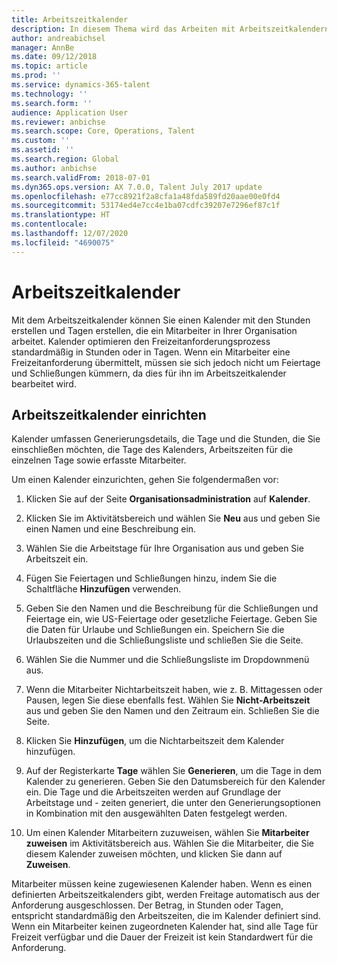 ```yaml
---
title: Arbeitszeitkalender
description: In diesem Thema wird das Arbeiten mit Arbeitszeitkalendern in Dynamics 365 Human Resources wie auch das Einrichten von Kalendern beschrieben.
author: andreabichsel
manager: AnnBe
ms.date: 09/12/2018
ms.topic: article
ms.prod: ''
ms.service: dynamics-365-talent
ms.technology: ''
ms.search.form: ''
audience: Application User
ms.reviewer: anbichse
ms.search.scope: Core, Operations, Talent
ms.custom: ''
ms.assetid: ''
ms.search.region: Global
ms.author: anbichse
ms.search.validFrom: 2018-07-01
ms.dyn365.ops.version: AX 7.0.0, Talent July 2017 update
ms.openlocfilehash: e77cc8921f2a8cfa1a48fda589fd20aae00e0fd4
ms.sourcegitcommit: 53174ed4e7cc4e1ba07cdfc39207e7296ef87c1f
ms.translationtype: HT
ms.contentlocale: 
ms.lasthandoff: 12/07/2020
ms.locfileid: "4690075"
---
```

# <a name="working-time-calendars"></a>Arbeitszeitkalender

Mit dem Arbeitszeitkalender können Sie einen Kalender mit den Stunden erstellen und Tagen erstellen, die ein Mitarbeiter in Ihrer Organisation arbeitet. Kalender optimieren den Freizeitanforderungsprozess standardmäßig in Stunden oder in Tagen. Wenn ein Mitarbeiter eine Freizeitanforderung übermittelt, müssen sie sich jedoch nicht um Feiertage und Schließungen kümmern, da dies für ihn im Arbeitszeitkalender bearbeitet wird.

## <a name="setting-up-a-working-time-calendar"></a>Arbeitszeitkalender einrichten

Kalender umfassen Generierungsdetails, die Tage und die Stunden, die Sie einschließen möchten, die Tage des Kalenders, Arbeitszeiten für die einzelnen Tage sowie erfasste Mitarbeiter. 

Um einen Kalender einzurichten, gehen Sie folgendermaßen vor:

1. Klicken Sie auf der Seite **Organisationsadministration** auf **Kalender**.

2. Klicken Sie im Aktivitätsbereich und wählen Sie **Neu** aus und geben Sie einen Namen und eine Beschreibung ein.

3. Wählen Sie die Arbeitstage für Ihre Organisation aus und geben Sie Arbeitszeit ein.

4. Fügen Sie Feiertagen und Schließungen hinzu, indem Sie die Schaltfläche **Hinzufügen** verwenden.

5. Geben Sie den Namen und die Beschreibung für die Schließungen und Feiertage ein, wie US-Feiertage oder gesetzliche Feiertage. Geben Sie die Daten für Urlaube und Schließungen ein. Speichern Sie die Urlaubszeiten und die Schließungsliste und schließen Sie die Seite.

6. Wählen Sie die Nummer und die Schließungsliste im Dropdownmenü aus.

7. Wenn die Mitarbeiter Nichtarbeitszeit haben, wie z. B. Mittagessen oder Pausen, legen Sie diese ebenfalls fest. Wählen Sie **Nicht-Arbeitszeit** aus und geben Sie den Namen und den Zeitraum ein. Schließen Sie die Seite. 

8. Klicken Sie **Hinzufügen**, um die Nichtarbeitszeit dem Kalender hinzufügen.

9. Auf der Registerkarte **Tage** wählen Sie **Generieren**, um die Tage in dem Kalender zu generieren. Geben Sie den Datumsbereich für den Kalender ein. Die Tage und die Arbeitszeiten werden auf Grundlage der Arbeitstage und - zeiten generiert, die unter den Generierungsoptionen in Kombination mit den ausgewählten Daten festgelegt werden.

10. Um einen Kalender Mitarbeitern zuzuweisen, wählen Sie **Mitarbeiter zuweisen** im Aktivitätsbereich aus. Wählen Sie die Mitarbeiter, die Sie diesem Kalender zuweisen möchten, und klicken Sie dann auf **Zuweisen**.

Mitarbeiter müssen keine zugewiesenen Kalender haben. Wenn es einen definierten Arbeitszeitkalenders gibt, werden Freitage automatisch aus der Anforderung ausgeschlossen. Der Betrag, in Stunden oder Tagen, entspricht standardmäßig den Arbeitszeiten, die im Kalender definiert sind. Wenn ein Mitarbeiter keinen zugeordneten Kalender hat, sind alle Tage für Freizeit verfügbar und die Dauer der Freizeit ist kein Standardwert für die Anforderung. 
